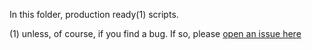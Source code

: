 In this folder, production ready(1) scripts.



(1) unless, of course, if you find a bug.
If so, please [open an issue here](https://github.com/skramm/utility_scripts/issues)
